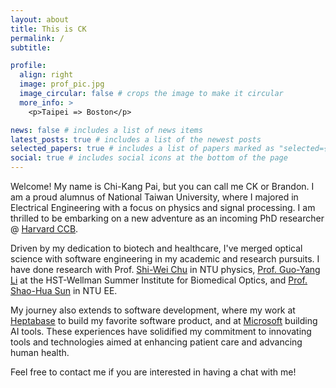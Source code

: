 ```yaml
---
layout: about
title: This is CK
permalink: /
subtitle: 

profile:
  align: right
  image: prof_pic.jpg
  image_circular: false # crops the image to make it circular
  more_info: >
    <p>Taipei => Boston</p>

news: false # includes a list of news items
latest_posts: true # includes a list of the newest posts
selected_papers: true # includes a list of papers marked as "selected={true}"
social: true # includes social icons at the bottom of the page
---
```


Welcome! My name is Chi-Kang Pai, but you can call me CK or Brandon. I am a proud alumnus of National Taiwan University, where I majored in Electrical Engineering with a focus on physics and signal processing. I am thrilled to be embarking on a new adventure as an incoming PhD researcher @ [Harvard CCB](https://chemistry.harvard.edu/).

Driven by my dedication to biotech and healthcare, I've merged optical science with software engineering in my academic and research pursuits. I have done research with Prof. [Shi-Wei Chu](https://sites.google.com/site/ntubiooptic/members/shi-wei-chu) in NTU physics, [Prof. Guo-Yang Li](https://www.coe.pku.edu.cn/teaching/all_time/11935.html) at the HST-Wellman Summer Institute for Biomedical Optics, and [Prof. Shao-Hua Sun](https://shaohua0116.github.io/) in NTU EE.

My journey also extends to software development, where my work at [Heptabase](https://heptabase.com/) to build my favorite software product, and at [Microsoft](https://azure.microsoft.com/en-us/products/ai-studio) building AI tools. These experiences have solidified my commitment to innovating tools and technologies aimed at enhancing patient care and advancing human health.

Feel free to contact me if you are interested in having a chat with me!


<!-- Write your biography here. Tell the world about yourself. Link to your favorite [subreddit](http://reddit.com). You can put a picture in, too. The code is already in, just name your picture `prof_pic.jpg` and put it in the `img/` folder.

Put your address / P.O. box / other info right below your picture. You can also disable any of these elements by editing `profile` property of the YAML header of your `_pages/about.md`. Edit `_bibliography/papers.bib` and Jekyll will render your [publications page](/al-folio/publications/) automatically.

Link to your social media connections, too. This theme is set up to use [Font Awesome icons](https://fontawesome.com/) and [Academicons](https://jpswalsh.github.io/academicons/), like the ones below. Add your Facebook, Twitter, LinkedIn, Google Scholar, or just disable all of them. -->

